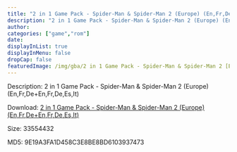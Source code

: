 ```yaml
---
title: "2 in 1 Game Pack - Spider-Man & Spider-Man 2 (Europe) (En,Fr,De+En,Fr,De,Es,It)"
description: "2 in 1 Game Pack - Spider-Man & Spider-Man 2 (Europe) (En,Fr,De+En,Fr,De,Es,It)"
author: 
categories: ["game","rom"]
date: 
displayInList: true
displayInMenu: false
dropCap: false
featuredImage: /img/gba/2 in 1 Game Pack - Spider-Man & Spider-Man 2 [Europe].jpg
---
```


Description: 2 in 1 Game Pack - Spider-Man & Spider-Man 2 (Europe) (En,Fr,De+En,Fr,De,Es,It)

Download: <a style="text-decoration:underline;" href="https://mega.nz/#!XWJASS5A!SsD0DPvEpyD7l0kLyyPv6qlo-AAnkTJfxDg_eWMKXLc" target = "_blank" rel = "nofollow" > 2 in 1 Game Pack - Spider-Man & Spider-Man 2 (Europe) (En,Fr,De+En,Fr,De,Es,It)</a>

Size: 33554432

MD5: 9E19A3FA1D458C3E8BE8BD6103937473

